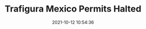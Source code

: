 ---
"title": "Trafigura Mexico Permits Halted"
"date": "2021-10-12 10:54:36"
"feed_name": "RIGZONE"
"feed_website": "http://www.rigzone.com/"
"feed_rss": "http://www.rigzone.com/news/rss/rigzone_latest.aspx"
"link": "https://www.rigzone.com/news/wire/trafigura_mexico_permits_halted-12-oct-2021-166695-article/?rss=true"
"source": "None"
"file": "_posts/2021-1-1-fecf2f846b3c686cf5f55a261d20fe7ad20c084b.md"
"accident": "0"
"drilling": "0"
"dead": "0"
"injured": "0"
"arrested": "0"
"place": "unknown place"
"where": "unknown site"
"causes": "unknown"
"place_uri": "unknown place"
---